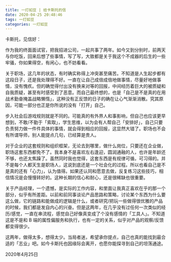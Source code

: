 ```yaml
---
title: 一灯如豆 | 给卡斯托的信
date: 2020-04-25 20:48:46
tags: 一灯如豆
categories: 一灯如豆
---
```


卡斯托，见信好：

作为我的终面面试官，把我招进公司，一起共事了两年。如今又到分别时，前两天与你吃饭，回来后想了些事情，写了写，大致都是关于我这个不成器的后生的一些牢骚，你如果得空，有闲心，也不妨看看。

关于职场，这几年的状态，有时确实称得上冲突甚至痛苦。不知道是人生起步都有这段日子，还是我处理得不好。一直在让自己成倍成倍地做事情，尽量好地做事情，没有愧疚。但的确觉得付出没有换来对等的回报，中间经历着巨大的被质疑和自我质疑，甚至有时感受到了恶意。而自己最终想的，也是「自己是不是真的在用战术勤奋掩盖战略懒惰」，这种没有正反馈的日子的确在让心气渐渐消散。究其原因，可能一部分也正是你所说的没有「打开」自己。

步入社会后游戏规则就是不同的。可能真的有外界人和事影响，但自己也应该更早想到，不敢/不勤于「索取」，学生思维，以为会有人帮自己「安排好」，自己只要负责努力做一件件具体的事情，就会得到相应的回报，这显然大错了。职场也不会有所谓导师，别人能提点几句，已经算是贵人。

对于企业的这套规则和组织框架，无论去到哪里，做什么岗位，只要还在企业做，职场这套东西都免不了。我本身不是喜欢左右逢迎，圆润通融的人，也许是年龄还不够，也还太焦躁了。虽然同时我也觉得，这套东西是有规律可循，可习得的。并不是每个人都天生是职场人，这说到底还是一个社会化的过程。所以也看自己是不是真的还有「心力」，认为值得。如果还认同和愿意去做，反复练习这些技巧，相信情况是会慢慢转好的。这种长期的信心和耐心，还是很稀缺也很重要。

关于产品经理，一个遗憾，是实际的工作内容，和里面让我真正喜欢在乎的那一个部分，似乎有所差距。以前和前同事谈论产品思路和策略，讨论某个东西为什么要这么做，它的链路和能做成的逻辑是什么，或者研究/把玩一些做得很优雅的产品的时候，我们都是发自内心的兴奋。但是这两年，在几乎没有过任何一次类似的经历/感觉，一直在串流程，感觉自己好像真变成了个没有感情的「工具人」。不知道这是不是和 B 端的属性偏服务和执行，也有一定的关系，似乎对产品的观察/反馈都变得很少。

这两年，做得太多，想得太少。当局者迷，希望承你提点，自己也真的能找到最合适的「志业」吧。如今卡斯托也因缘际会离开，也愿你能探寻到自己的坦荡通途。

2020年4月25日